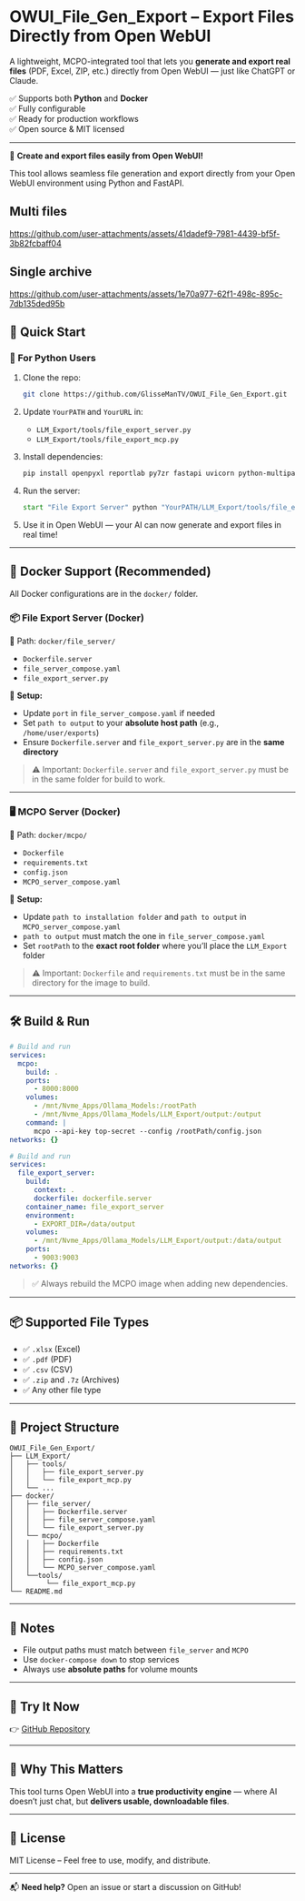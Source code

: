 # OWUI_File_Gen_Export – Export Files Directly from Open WebUI

A lightweight, MCPO-integrated tool that lets you **generate and export real files** (PDF, Excel, ZIP, etc.) directly from Open WebUI — just like ChatGPT or Claude.

✅ Supports both **Python** and **Docker**  
✅ Fully configurable  
✅ Ready for production workflows  
✅ Open source & MIT licensed

---

🚀 **Create and export files easily from Open WebUI!**

This tool allows seamless file generation and export directly from your Open WebUI environment using Python and FastAPI.

## Multi files

https://github.com/user-attachments/assets/41dadef9-7981-4439-bf5f-3b82fcbaff04


## Single archive

https://github.com/user-attachments/assets/1e70a977-62f1-498c-895c-7db135ded95b


## 🚀 Quick Start

### 🔧 For Python Users

1. Clone the repo:
   ```bash
   git clone https://github.com/GlisseManTV/OWUI_File_Gen_Export.git
   ```

2. Update `YourPATH` and `YourURL` in:
   - `LLM_Export/tools/file_export_server.py`
   - `LLM_Export/tools/file_export_mcp.py`

3. Install dependencies:
   ```bash
   pip install openpyxl reportlab py7zr fastapi uvicorn python-multipart mcp
   ```

4. Run the server:
   ```bat
   start "File Export Server" python "YourPATH/LLM_Export/tools/file_export_server.py"
   ```

5. Use it in Open WebUI — your AI can now generate and export files in real time!

---

## 🐳 Docker Support (Recommended)

All Docker configurations are in the `docker/` folder.

### 📦 File Export Server (Docker)

📁 Path: `docker/file_server/`

- `Dockerfile.server`
- `file_server_compose.yaml`
- `file_export_server.py`

🔧 **Setup:**
- Update `port` in `file_server_compose.yaml` if needed
- Set `path to output` to your **absolute host path** (e.g., `/home/user/exports`)
- Ensure `Dockerfile.server` and `file_export_server.py` are in the **same directory**

> ⚠️ Important: `Dockerfile.server` and `file_export_server.py` must be in the same folder for build to work.

---

### 🖥️ MCPO Server (Docker)

📁 Path: `docker/mcpo/`

- `Dockerfile`
- `requirements.txt`
- `config.json`
- `MCPO_server_compose.yaml`

🔧 **Setup:**
- Update `path to installation folder` and `path to output` in `MCPO_server_compose.yaml`
- `path to output` must match the one in `file_server_compose.yaml`
- Set `rootPath` to the **exact root folder** where you’ll place the `LLM_Export` folder

> ⚠️ Important: `Dockerfile` and `requirements.txt` must be in the same directory for the image to build.

---

## 🛠️ Build & Run

```yaml
# Build and run
services:
  mcpo:
    build: .
    ports:
      - 8000:8000
    volumes:
      - /mnt/Nvme_Apps/Ollama_Models:/rootPath
      - /mnt/Nvme_Apps/Ollama_Models/LLM_Export/output:/output
    command: |
      mcpo --api-key top-secret --config /rootPath/config.json
networks: {}
```
```yaml
# Build and run
services:
  file_export_server:
    build:
      context: .
      dockerfile: dockerfile.server
    container_name: file_export_server
    environment:
      - EXPORT_DIR=/data/output
    volumes:
      - /mnt/Nvme_Apps/Ollama_Models/LLM_Export/output:/data/output
    ports:
      - 9003:9003
networks: {}
```

> ✅ Always rebuild the MCPO image when adding new dependencies.

---

## 📦 Supported File Types

- ✅ `.xlsx` (Excel)
- ✅ `.pdf` (PDF)
- ✅ `.csv` (CSV)
- ✅ `.zip` and `.7z` (Archives)
- ✅ Any other file type 

---

## 📂 Project Structure

```
OWUI_File_Gen_Export/
├── LLM_Export/
│   ├── tools/
│   │   ├── file_export_server.py
│   │   └── file_export_mcp.py
│   └── ...
├── docker/
│   ├── file_server/
│   │   ├── Dockerfile.server
│   │   ├── file_server_compose.yaml
│   │   └── file_export_server.py
│   └── mcpo/
│   │   ├── Dockerfile
│   │   ├── requirements.txt
│   │   ├── config.json
│   │   └── MCPO_server_compose.yaml
│   └──tools/
│        └── file_export_mcp.py
└── README.md
```

---

## 📌 Notes

- File output paths must match between `file_server` and `MCPO`
- Use `docker-compose down` to stop services
- Always use **absolute paths** for volume mounts

---

## 🔗 Try It Now

👉 [GitHub Repository](https://github.com/GlisseManTV/OWUI_File_Gen_Export)

---

## 🌟 Why This Matters

This tool turns Open WebUI into a **true productivity engine** — where AI doesn’t just chat, but **delivers usable, downloadable files**.

---

## 📄 License

MIT License – Feel free to use, modify, and distribute.

---

📬 **Need help?** Open an issue or start a discussion on GitHub!


